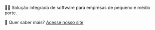 🙋‍♀️ Solução integrada de software para empresas de pequeno e médio porte.

🧙 Quer saber mais? [Acesse nosso site](https://integraresystem.com.br/)
<!--

**Here are some ideas to get you started:**


🌈 Contribution guidelines - how can the community get involved?
👩‍💻 Useful resources - where can the community find your docs? Is there anything else the community should know?
🍿 Fun facts - what does your team eat for breakfast?
🧙 Remember, you can do mighty things with the power of [Markdown](https://docs.github.com/github/writing-on-github/getting-started-with-writing-and-formatting-on-github/basic-writing-and-formatting-syntax)
-->
